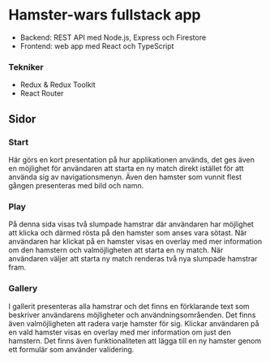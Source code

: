 # Hamster-wars fullstack app

* Backend: REST API med Node.js, Express och Firestore
* Frontend: web app med React och TypeScript

### Tekniker
* Redux & Redux Toolkit 
* React Router

## Sidor

### Start
Här görs en kort presentation på hur applikationen används, det ges även en möjlighet för användaren att starta en ny match direkt istället för att använda sig av navigationsmenyn. Även den hamster som vunnit flest gången presenteras med bild och namn.   

### Play
På denna sida visas två slumpade hamstrar där användaren har möjlighet att klicka och därmed rösta på den hamster som anses vara sötast. När användaren har klickat på en hamster visas en overlay med mer information om den hamstern och valmöjligheten att starta en ny match. När användaren väljer att starta ny match renderas två nya slumpade hamstrar fram.  

### Gallery
I gallerit presenteras alla hamstrar och det finns en förklarande text som beskriver användarens möjligheter och användningsområenden. Det finns även valmöjligheten att radera varje hamster för sig. Klickar användaren på en vald hamster visas en overlay med mer information om just den hamstern. Det finns även funktionaliteten att lägga till en ny hamster genom ett formulär som använder validering.  





